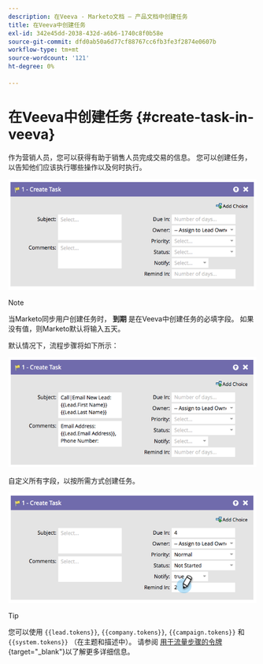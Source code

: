 ```yaml
---
description: 在Veeva - Marketo文档 — 产品文档中创建任务
title: 在Veeva中创建任务
exl-id: 342e45dd-2038-432d-a6b6-1740c8f0b58e
source-git-commit: dfd0ab50a6d77cf88767cc6fb3fe3f2874e0607b
workflow-type: tm+mt
source-wordcount: '121'
ht-degree: 0%

---
```


# 在Veeva中创建任务 {#create-task-in-veeva}

作为营销人员，您可以获得有助于销售人员完成交易的信息。 您可以创建任务，以告知他们应该执行哪些操作以及何时执行。

![](assets/create-task-in-veeva-1.png)

>[!NOTE]
>
>当Marketo同步用户创建任务时， **到期** 是在Veeva中创建任务的必填字段。 如果没有值，则Marketo默认将输入五天。

默认情况下，流程步骤将如下所示：

![](assets/create-task-in-veeva-2.png)

自定义所有字段，以按所需方式创建任务。

![](assets/create-task-in-veeva-3.png)

>[!TIP]
>
>您可以使用 `{{lead.tokens}}`, `{{company.tokens}}`, `{{campaign.tokens}}` 和 `{{system.tokens}}` （在主题和描述中）。 请参阅 [用于流量步骤的令牌](/help/marketo/product-docs/core-marketo-concepts/smart-campaigns/flow-actions/use-tokens-in-flow-steps.md){target=&quot;_blank&quot;}以了解更多详细信息。
